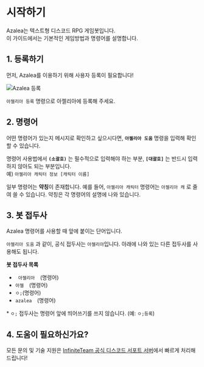# 시작하기

Azalea는 텍스트형 디스코드 RPG 게임봇입니다.   
이 가이드에서는 기본적인 게임방법과 명령어를 설명합니다.

<div id="one" class="anchor"></div>

## 1. 등록하기

먼저, Azalea를 이용하기 위해 사용자 등록이 필요합니다!

![Azalea 등록](/imgs/register_azalea.jpg)

`아젤리아 등록` 명령으로 아젤리아에 등록해 주세요.

## 2. 명령어

어떤 명령어가 있는지 메시지로 확인하고 싶으시다면, **`아젤리아 도움`** 명령을 입력해 확인할 수 있습니다.

명령어 사용법에서 **`(소괄호)`** 는 필수적으로 입력해야 하는 부분, **`[대괄호]`** 는 반드시 입력하지 않아도 되는 부분입니다.   
예) `아젤리아 캐릭터 정보 [캐릭터 이름]`

일부 명령어는 **약칭**이 존재합니다. 예를 들어, `아젤리아 캐릭터` 명령어는 `아젤리아 캐` 로 줄여 쓸 수 있습니다. 약칭은 각 명령어의 설명에 나와 있습니다.

## 3. 봇 접두사

Azalea 명령어를 사용할 때 앞에 붙이는 단어입니다.

`아젤리아 도움` 과 같이, 공식 접두사는 `아젤리아`입니다. 아래에 나와 있는 다른 접두사를 사용해도 됩니다.

**봇 접두사 목록**
- ` 아젤리아`　(명령어)
- `아젤`　(명령어)
- `ㅇ;`(명령어)
- `azalea`　(명령어)

\* `ㅇ;` 접두사는 명령어 앞에 띄어쓰기를 쓰지 않습니다. (예: `ㅇ;등록`)

## 4. 도움이 필요하신가요?

모든 문의 및 기술 지원은 [InfiniteTeam 공식 디스코드 서포트 서버](https://discord.gg/7aFczQk)에서 빠르게 처리해드립니다!